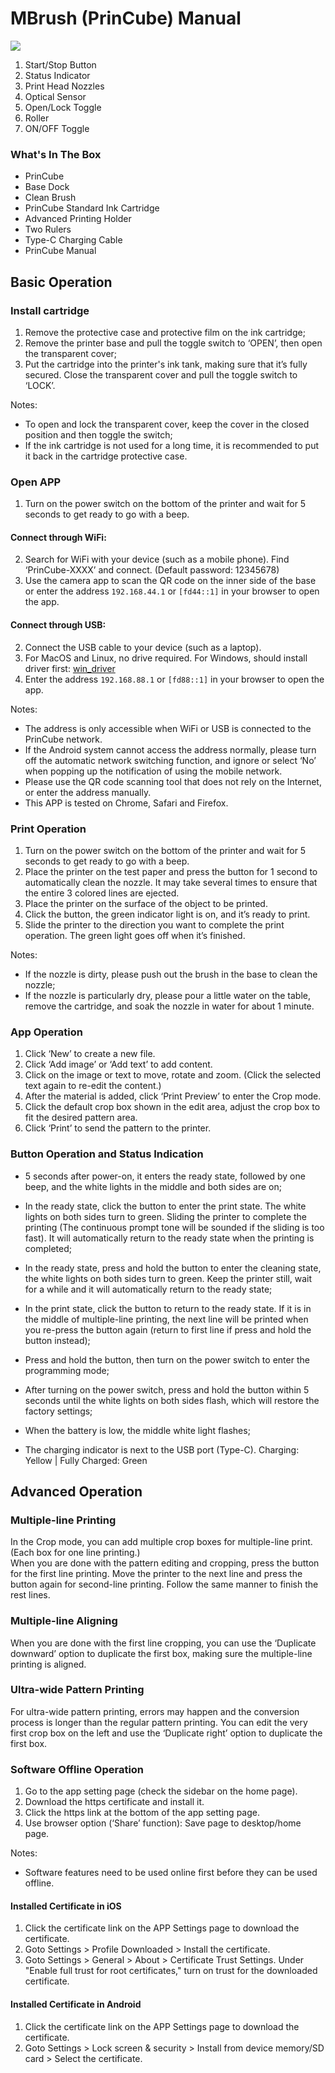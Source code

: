 MBrush (PrinCube) Manual
======

<img src="princube.svg">  

1. Start/Stop Button
2. Status Indicator
3. Print Head Nozzles
4. Optical Sensor
5. Open/Lock Toggle
6. Roller
7. ON/OFF Toggle

### What's In The Box
 - PrinCube
 - Base Dock
 - Clean Brush
 - PrinCube Standard Ink Cartridge
 - Advanced Printing Holder
 - Two Rulers
 - Type-C Charging Cable
 - PrinCube Manual


## Basic Operation

### Install cartridge

1. Remove the protective case and protective film on the ink cartridge;
2. Remove the printer base and pull the toggle switch to ‘OPEN’, then open the transparent cover;
3. Put the cartridge into the printer's ink tank, making sure that it’s fully secured. Close the transparent cover and pull the toggle switch to ‘LOCK’.

Notes:
 - To open and lock the transparent cover, keep the cover in the closed position and then toggle the switch;
 - If the ink cartridge is not used for a long time, it is recommended to put it back in the cartridge protective case.


### Open APP

1. Turn on the power switch on the bottom of the printer and wait for 5 seconds to get ready to go with a beep.

#### Connect through WiFi:

2. Search for WiFi with your device (such as a mobile phone). Find ‘PrinCube-XXXX’ and connect. (Default password: 12345678)
3. Use the camera app to scan the QR code on the inner side of the base or enter the address `192.168.44.1` or `[fd44::1]` in your browser to open the app.

#### Connect through USB:

2. Connect the USB cable to your device (such as a laptop).
3. For MacOS and Linux, no drive required. For Windows, should install driver first: <a href="win_driver">win_driver</a>
3. Enter the address `192.168.88.1` or `[fd88::1]` in your browser to open the app.

Notes:
 - The address is only accessible when WiFi or USB is connected to the PrinCube network.
 - If the Android system cannot access the address normally, please turn off the automatic network switching function, and ignore or select ‘No’ when popping up the notification of using the mobile network.
 - Please use the QR code scanning tool that does not rely on the Internet, or enter the address manually.
 - This APP is tested on Chrome, Safari and Firefox.


### Print Operation

1. Turn on the power switch on the bottom of the printer and wait for 5 seconds to get ready to go with a beep.
2. Place the printer on the test paper and press the button for 1 second to automatically clean the nozzle. It may take several times to ensure that the entire 3 colored lines are ejected.
3. Place the printer on the surface of the object to be printed.
4. Click the button, the green indicator light is on, and it’s ready to print.
5. Slide the printer to the direction you want to complete the print operation. The green light goes off when it’s finished.

Notes:
 - If the nozzle is dirty, please push out the brush in the base to clean the nozzle;
 - If the nozzle is particularly dry, please pour a little water on the table, remove the cartridge, and soak the nozzle in water for about 1 minute.



### App Operation

1. Click ‘New’ to create a new file.
2. Click ‘Add image’ or ‘Add text’ to add content.
3. Click on the image or text to move, rotate and zoom. (Click the selected text again to re-edit the content.)
4. After the material is added, click ‘Print Preview’ to enter the Crop mode.
5. Click the default crop box shown in the edit area, adjust the crop box to fit the desired pattern area.
6. Click ‘Print’ to send the pattern to the printer.


### Button Operation and Status Indication
 - 5 seconds after power-on, it enters the ready state, followed by one beep, and the white lights in the middle and both sides are on;

 - In the ready state, click the button to enter the print state. The white lights on both sides turn to green. Sliding the printer to complete the printing (The continuous prompt tone will be sounded if the sliding is too fast). It will automatically return to the ready state when the printing is completed;

 - In the ready state, press and hold the button to enter the cleaning state, the white lights on both sides turn to green. Keep the printer still, wait for a while and it will automatically return to the ready state;

 - In the print state, click the button to return to the ready state. If it is in the middle of multiple-line printing, the next line will be printed when you re-press the button again (return to first line if press and hold the button instead);

 - Press and hold the button, then turn on the power switch to enter the programming mode;
 - After turning on the power switch, press and hold the button within 5 seconds until the white lights on both sides flash, which will restore the factory settings;

 - When the battery is low, the middle white light flashes;
 - The charging indicator is next to the USB port (Type-C). Charging: Yellow | Fully Charged: Green


## Advanced Operation

### Multiple-line Printing

In the Crop mode, you can add multiple crop boxes for multiple-line print. (Each box for one line printing.)  
When you are done with the pattern editing and cropping, press the button for the first line printing. Move the printer to the next line and press the button again for second-line printing. Follow the same manner to finish the rest lines.


### Multiple-line Aligning

When you are done with the first line cropping, you can use the ‘Duplicate downward’ option to duplicate the first box, making sure the multiple-line printing is aligned.

### Ultra-wide Pattern Printing

For ultra-wide pattern printing, errors may happen and the conversion process is longer than the regular pattern printing. You can edit the very first crop box on the left and use the ‘Duplicate right’ option to duplicate the first box.

### Software Offline Operation

1. Go to the app setting page (check the sidebar on the home page).
2. Download the https certificate and install it.
3. Click the https link at the bottom of the app setting page.
4. Use browser option (‘Share’ function): Save page to desktop/home page.

Notes:
 - Software features need to be used online first before they can be used offline.

#### Installed Certificate in iOS
1. Click the certificate link on the APP Settings page to download the certificate.
2. Goto Settings > Profile Downloaded > Install the certificate.
3. Goto Settings > General > About > Certificate Trust Settings. Under "Enable full trust for root certificates," turn on trust for the downloaded certificate.

#### Installed Certificate in Android
1. Click the certificate link on the APP Settings page to download the certificate.
2. Goto Settings > Lock screen & security > Install from device memory/SD card > Select the certificate.

